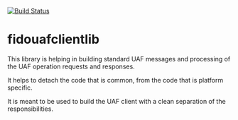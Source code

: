 [![Build Status](https://travis-ci.org/eBay/UAF.svg?branch=f_android_uaf_client_gradle)](https://travis-ci.org/eBay/UAF)

# fidouafclientlib

This library is helping in building standard UAF messages and processing of the UAF operation requests and responses.

It helps to detach the code that is common, from the code that is platform specific.

It is meant to be used to build the UAF client with a clean separation of the responsibilities.
